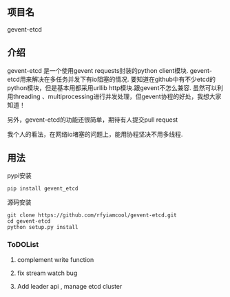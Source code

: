## 项目名

gevent-etcd

## 介绍

gevent-etcd 是一个使用gevent requests封装的python client模块. gevent-etcd用来解决在多任务并发下有io阻塞的情况. 要知道在github中有不少etcd的python模块，但是基本用都采用urllib http模块.跟gevent不怎么兼容. 虽然可以利用threading 、multiprocessing进行并发处理，但gevent协程的好处，我想大家知道！

另外，gevent-etcd的功能还很简单，期待有人提交pull request

我个人的看法，在网络io堵塞的问题上，能用协程坚决不用多线程.

## 用法

pypi安装
```
pip install gevent_etcd
```

源码安装

```
git clone https://github.com/rfyiamcool/gevent-etcd.git
cd gevent-etcd
python setup.py install
```

### ToDOList

1. complement write function 

2. fix stream watch bug

3. Add leader api , manage etcd cluster

